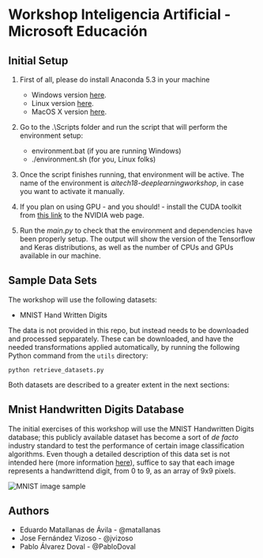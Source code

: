 # Workshop Inteligencia Artificial - Microsoft Educación 

## Initial Setup

1. First of all, please do install Anaconda 5.3 in your machine

    * Windows version [here](https://repo.continuum.io/archive/Anaconda3-5.3.0-Windows-x86_64.exe).
    * Linux version [here](https://repo.continuum.io/archive/Anaconda3-5.3.0-Linux-x86_64.sh).
    * MacOS X version [here](https://repo.continuum.io/archive/Anaconda3-5.3.0-Linux-x86_64.sh).

2. Go to the .\Scripts folder and run the script that will perform the environment setup:
    * environment.bat (if you are running Windows)
    * ./environment.sh (for you, Linux folks)

3. Once the script finishes running, that environment will be active. The name of the environment is *aitech18-deeplearningworkshop*, in case you want to activate it manually.

4. If you plan on using GPU - and you should! - install the CUDA toolkit from [this link](https://developer.nvidia.com/cuda-toolkit) to the NVIDIA web page.

5. Run the *main.py* to check that the environment and dependencies have been properly setup. The output will show the version of the Tensorflow and Keras distributions, as well as the number of CPUs and GPUs available in our machine.

## Sample Data Sets

The workshop will use the following datasets:

* MNIST Hand Written Digits

The data is not provided in this repo, but instead needs to be downloaded and processed sepparately. These can be downloaded, and have the needed transformations applied automatically, by running the following Python command from the `utils` directory:

`python retrieve_datasets.py`

Both datasets are described to a greater extent in the next sections:

## Mnist Handwritten Digits Database

The initial exercises of this workshop will use the MNIST Handwritten Digits database; this publicly available dataset has become a sort of *de facto* industry standard to test the performance of certain image classification algorithms. Even though a detailed description of this data set is not intended here (more information [here](https://en.wikipedia.org/wiki/MNIST_database)), suffice to say that each image represents a handwrittend digit, from 0 to 9, as an array of 9x9 pixels.

![MNIST image sample](http://3.bp.blogspot.com/_UpN7DfJA0j4/TJtUBWPk0SI/AAAAAAAAABY/oWPMtmqJn3k/s1600/mnist_originals.png)

## Authors

* Eduardo Matallanas de Ávila - @matallanas
* Jose Fernández Vizoso - @jvizoso
* Pablo Álvarez Doval - @PabloDoval
